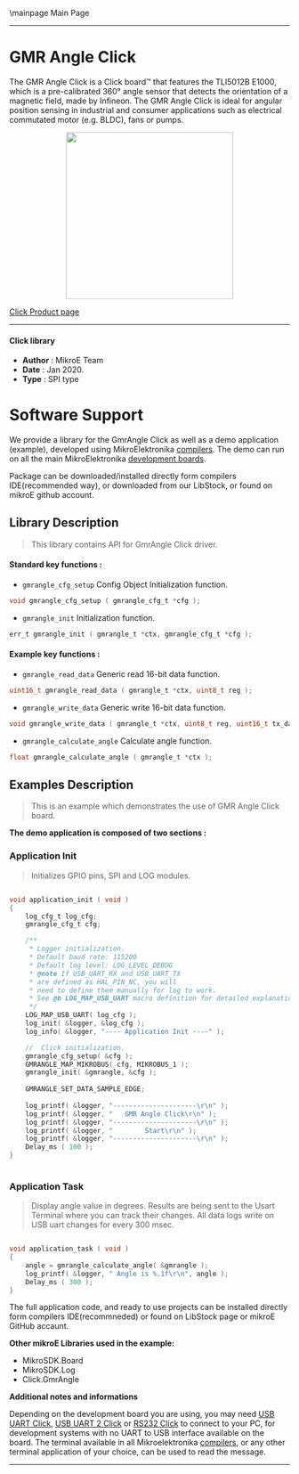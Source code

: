 \mainpage Main Page
 
---
# GMR Angle Click

The GMR Angle Click is a Click board™ that features the TLI5012B E1000, which is a pre-calibrated 360° angle sensor that detects the orientation of a magnetic field, made by Infineon. The GMR Angle Click is ideal for angular position sensing in industrial and consumer applications such as electrical commutated motor (e.g. BLDC), fans or pumps.

<p align="center">
  <img src="https://download.mikroe.com/images/click_for_ide/gmrangle_click.png" height=300px>
</p>

[Click Product page](https://www.mikroe.com/gmr-angle-click)

---


#### Click library 

- **Author**        : MikroE Team
- **Date**          : Jan 2020.
- **Type**          : SPI type


# Software Support

We provide a library for the GmrAngle Click 
as well as a demo application (example), developed using MikroElektronika 
[compilers](https://shop.mikroe.com/compilers). 
The demo can run on all the main MikroElektronika [development boards](https://shop.mikroe.com/development-boards).

Package can be downloaded/installed directly form compilers IDE(recommended way), or downloaded from our LibStock, or found on mikroE github account. 

## Library Description

> This library contains API for GmrAngle Click driver.

#### Standard key functions :

- `gmrangle_cfg_setup` Config Object Initialization function.
```c
void gmrangle_cfg_setup ( gmrangle_cfg_t *cfg ); 
```

- `gmrangle_init` Initialization function.
```c
err_t gmrangle_init ( gmrangle_t *ctx, gmrangle_cfg_t *cfg );
```

#### Example key functions :

- `gmrangle_read_data` Generic read 16-bit data function.
```c
uint16_t gmrangle_read_data ( gmrangle_t *ctx, uint8_t reg );
```

- `gmrangle_write_data` Generic write 16-bit data function.
```c
void gmrangle_write_data ( gmrangle_t *ctx, uint8_t reg, uint16_t tx_data );
```

- `gmrangle_calculate_angle` Calculate angle function.
```c
float gmrangle_calculate_angle ( gmrangle_t *ctx );
```

## Examples Description

> This is an example which demonstrates the use of GMR Angle Click board.

**The demo application is composed of two sections :**

### Application Init 

> Initializes GPIO pins, SPI and LOG modules.

```c

void application_init ( void )
{
    log_cfg_t log_cfg;
    gmrangle_cfg_t cfg;

    /** 
     * Logger initialization.
     * Default baud rate: 115200
     * Default log level: LOG_LEVEL_DEBUG
     * @note If USB_UART_RX and USB_UART_TX 
     * are defined as HAL_PIN_NC, you will 
     * need to define them manually for log to work. 
     * See @b LOG_MAP_USB_UART macro definition for detailed explanation.
     */
    LOG_MAP_USB_UART( log_cfg );
    log_init( &logger, &log_cfg );
    log_info( &logger, "---- Application Init ----" );

    //  Click initialization.
    gmrangle_cfg_setup( &cfg );
    GMRANGLE_MAP_MIKROBUS( cfg, MIKROBUS_1 );
    gmrangle_init( &gmrangle, &cfg );
    
    GMRANGLE_SET_DATA_SAMPLE_EDGE; 
    
    log_printf( &logger, "---------------------\r\n" );
    log_printf( &logger, "   GMR Angle Click\r\n" );
    log_printf( &logger, "---------------------\r\n" );
    log_printf( &logger, "        Start\r\n" );
    log_printf( &logger, "---------------------\r\n" );
    Delay_ms ( 100 );
}
  
```

### Application Task

> Display angle value in degrees.
> Results are being sent to the Usart Terminal where you can track their changes.
> All data logs write on USB uart changes for every 300 msec.

```c

void application_task ( void )
{
    angle = gmrangle_calculate_angle( &gmrangle );
    log_printf( &logger, " Angle is %.1f\r\n", angle );
    Delay_ms ( 300 );
} 

```

The full application code, and ready to use projects can be  installed directly form compilers IDE(recommneded) or found on LibStock page or mikroE GitHub accaunt.

**Other mikroE Libraries used in the example:** 

- MikroSDK.Board
- MikroSDK.Log
- Click.GmrAngle

**Additional notes and informations**

Depending on the development board you are using, you may need 
[USB UART Click](https://shop.mikroe.com/usb-uart-click), 
[USB UART 2 Click](https://shop.mikroe.com/usb-uart-2-click) or 
[RS232 Click](https://shop.mikroe.com/rs232-click) to connect to your PC, for 
development systems with no UART to USB interface available on the board. The 
terminal available in all Mikroelektronika 
[compilers](https://shop.mikroe.com/compilers), or any other terminal application 
of your choice, can be used to read the message.



---

